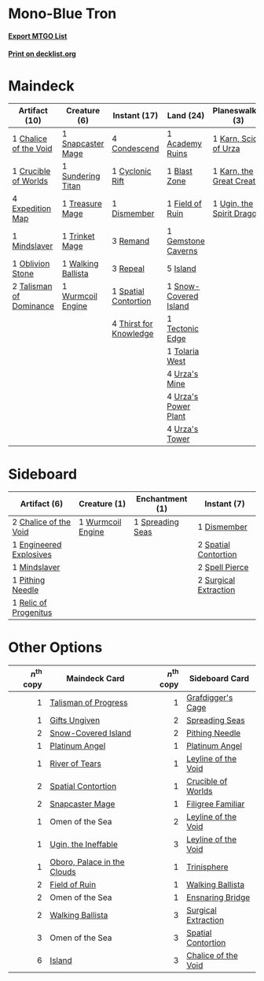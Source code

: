 # Mono-Blue Tron

#### [Export MTGO List](../collection/Mono-Blue%20Tron/Mono-Blue%20Tron.txt)
#### [Print on decklist.org](http://decklist.org/?deckmain=1%09Academy%20Ruins%0A1%09Blast%20Zone%0A1%09Chalice%20of%20the%20Void%0A4%09Condescend%0A1%09Crucible%20of%20Worlds%0A1%09Cyclonic%20Rift%0A1%09Dismember%0A4%09Expedition%20Map%0A1%09Field%20of%20Ruin%0A1%09Gemstone%20Caverns%0A5%09Island%0A1%09Karn,%20Scion%20of%20Urza%0A1%09Karn,%20the%20Great%20Creator%0A1%09Mindslaver%0A1%09Oblivion%20Stone%0A3%09Remand%0A3%09Repeal%0A1%09Snapcaster%20Mage%0A1%09Snow-Covered%20Island%0A1%09Spatial%20Contortion%0A1%09Sundering%20Titan%0A2%09Talisman%20of%20Dominance%0A1%09Tectonic%20Edge%0A4%09Thirst%20for%20Knowledge%0A1%09Tolaria%20West%0A1%09Treasure%20Mage%0A1%09Trinket%20Mage%0A1%09Ugin,%20the%20Spirit%20Dragon%0A4%09Urza's%20Mine%0A4%09Urza's%20Power%20Plant%0A4%09Urza's%20Tower%0A1%09Walking%20Ballista%0A1%09Wurmcoil%20Engine&deckside=2%09Chalice%20of%20the%20Void%0A1%09Dismember%0A1%09Engineered%20Explosives%0A1%09Mindslaver%0A1%09Pithing%20Needle%0A1%09Relic%20of%20Progenitus%0A2%09Spatial%20Contortion%0A2%09Spell%20Pierce%0A1%09Spreading%20Seas%0A2%09Surgical%20Extraction%0A1%09Wurmcoil%20Engine)
# Maindeck

|                                          Artifact (10)                                           |                                        Creature (6)                                         |                                          Instant (17)                                           |                                           Land (24)                                            |                                          Planeswalker (3)                                          |
|--------------------------------------------------------------------------------------------------|---------------------------------------------------------------------------------------------|-------------------------------------------------------------------------------------------------|------------------------------------------------------------------------------------------------|----------------------------------------------------------------------------------------------------|
|1 [Chalice of the Void](http://gatherer.wizards.com/Pages/Card/Details.aspx?multiverseid=442211)  |1 [Snapcaster Mage](http://gatherer.wizards.com/Pages/Card/Details.aspx?multiverseid=227676) |4 [Condescend](http://gatherer.wizards.com/Pages/Card/Details.aspx?multiverseid=51223)           |1 [Academy Ruins](http://gatherer.wizards.com/Pages/Card/Details.aspx?multiverseid=370424)      |1 [Karn, Scion of Urza](http://gatherer.wizards.com/Pages/Card/Details.aspx?multiverseid=442889)    |
|1 [Crucible of Worlds](http://gatherer.wizards.com/Pages/Card/Details.aspx?multiverseid=129480)   |1 [Sundering Titan](http://gatherer.wizards.com/Pages/Card/Details.aspx?multiverseid=442222) |1 [Cyclonic Rift](http://gatherer.wizards.com/Pages/Card/Details.aspx?multiverseid=389477)       |1 [Blast Zone](http://gatherer.wizards.com/Pages/Card/Details.aspx?multiverseid=461171)         |1 [Karn, the Great Creator](http://gatherer.wizards.com/Pages/Card/Details.aspx?multiverseid=460928)|
|4 [Expedition Map](http://gatherer.wizards.com/Pages/Card/Details.aspx?multiverseid=397742)       |1 [Treasure Mage](http://gatherer.wizards.com/Pages/Card/Details.aspx?multiverseid=442776)   |1 [Dismember](http://gatherer.wizards.com/Pages/Card/Details.aspx?multiverseid=382182)           |1 [Field of Ruin](http://gatherer.wizards.com/Pages/Card/Details.aspx?multiverseid=435415)      |1 [Ugin, the Spirit Dragon](http://gatherer.wizards.com/Pages/Card/Details.aspx?multiverseid=391948)|
|1 [Mindslaver](http://gatherer.wizards.com/Pages/Card/Details.aspx?multiverseid=46724)            |1 [Trinket Mage](http://gatherer.wizards.com/Pages/Card/Details.aspx?multiverseid=50163)     |3 [Remand](http://gatherer.wizards.com/Pages/Card/Details.aspx?multiverseid=380255)              |1 [Gemstone Caverns](http://gatherer.wizards.com/Pages/Card/Details.aspx?multiverseid=122094)   |                                                                                                    |
|1 [Oblivion Stone](http://gatherer.wizards.com/Pages/Card/Details.aspx?multiverseid=446941)       |1 [Walking Ballista](http://gatherer.wizards.com/Pages/Card/Details.aspx?multiverseid=423848)|3 [Repeal](http://gatherer.wizards.com/Pages/Card/Details.aspx?multiverseid=405357)              |5 [Island](http://gatherer.wizards.com/Pages/Card/Details.aspx?multiverseid=439857)             |                                                                                                    |
|2 [Talisman of Dominance](http://gatherer.wizards.com/Pages/Card/Details.aspx?multiverseid=430629)|1 [Wurmcoil Engine](http://gatherer.wizards.com/Pages/Card/Details.aspx?multiverseid=389756) |1 [Spatial Contortion](http://gatherer.wizards.com/Pages/Card/Details.aspx?multiverseid=407518)  |1 [Snow-Covered Island](http://gatherer.wizards.com/Pages/Card/Details.aspx?multiverseid=121130)|                                                                                                    |
|                                                                                                  |                                                                                             |4 [Thirst for Knowledge](http://gatherer.wizards.com/Pages/Card/Details.aspx?multiverseid=451061)|1 [Tectonic Edge](http://gatherer.wizards.com/Pages/Card/Details.aspx?multiverseid=389711)      |                                                                                                    |
|                                                                                                  |                                                                                             |                                                                                                 |1 [Tolaria West](http://gatherer.wizards.com/Pages/Card/Details.aspx?multiverseid=136047)       |                                                                                                    |
|                                                                                                  |                                                                                             |                                                                                                 |4 [Urza's Mine](http://gatherer.wizards.com/Pages/Card/Details.aspx?multiverseid=4192)          |                                                                                                    |
|                                                                                                  |                                                                                             |                                                                                                 |4 [Urza's Power Plant](http://gatherer.wizards.com/Pages/Card/Details.aspx?multiverseid=4193)   |                                                                                                    |
|                                                                                                  |                                                                                             |                                                                                                 |4 [Urza's Tower](http://gatherer.wizards.com/Pages/Card/Details.aspx?multiverseid=4194)         |                                                                                                    |


# Sideboard

|                                          Artifact (6)                                           |                                        Creature (1)                                        |                                      Enchantment (1)                                      |                                          Instant (7)                                           |
|-------------------------------------------------------------------------------------------------|--------------------------------------------------------------------------------------------|-------------------------------------------------------------------------------------------|------------------------------------------------------------------------------------------------|
|2 [Chalice of the Void](http://gatherer.wizards.com/Pages/Card/Details.aspx?multiverseid=442211) |1 [Wurmcoil Engine](http://gatherer.wizards.com/Pages/Card/Details.aspx?multiverseid=389756)|1 [Spreading Seas](http://gatherer.wizards.com/Pages/Card/Details.aspx?multiverseid=190405)|1 [Dismember](http://gatherer.wizards.com/Pages/Card/Details.aspx?multiverseid=382182)          |
|1 [Engineered Explosives](http://gatherer.wizards.com/Pages/Card/Details.aspx?multiverseid=50139)|                                                                                            |                                                                                           |2 [Spatial Contortion](http://gatherer.wizards.com/Pages/Card/Details.aspx?multiverseid=407518) |
|1 [Mindslaver](http://gatherer.wizards.com/Pages/Card/Details.aspx?multiverseid=46724)           |                                                                                            |                                                                                           |2 [Spell Pierce](http://gatherer.wizards.com/Pages/Card/Details.aspx?multiverseid=425876)       |
|1 [Pithing Needle](http://gatherer.wizards.com/Pages/Card/Details.aspx?multiverseid=129526)      |                                                                                            |                                                                                           |2 [Surgical Extraction](http://gatherer.wizards.com/Pages/Card/Details.aspx?multiverseid=397706)|
|1 [Relic of Progenitus](http://gatherer.wizards.com/Pages/Card/Details.aspx?multiverseid=174824) |                                                                                            |                                                                                           |                                                                                                |


# Other Options

|*n*<sup>th</sup> copy|                                            Maindeck Card                                            |*n*<sup>th</sup> copy|                                        Sideboard Card                                        |
|--------------------:|-----------------------------------------------------------------------------------------------------|--------------------:|----------------------------------------------------------------------------------------------|
|                    1|[Talisman of Progress](http://gatherer.wizards.com/Pages/Card/Details.aspx?multiverseid=39597)       |                    1|[Grafdigger's Cage](http://gatherer.wizards.com/Pages/Card/Details.aspx?multiverseid=278452)  |
|                    1|[Gifts Ungiven](http://gatherer.wizards.com/Pages/Card/Details.aspx?multiverseid=79090)              |                    2|[Spreading Seas](http://gatherer.wizards.com/Pages/Card/Details.aspx?multiverseid=190405)     |
|                    2|[Snow-Covered Island](http://gatherer.wizards.com/Pages/Card/Details.aspx?multiverseid=121130)       |                    2|[Pithing Needle](http://gatherer.wizards.com/Pages/Card/Details.aspx?multiverseid=129526)     |
|                    1|[Platinum Angel](http://gatherer.wizards.com/Pages/Card/Details.aspx?multiverseid=106537)            |                    1|[Platinum Angel](http://gatherer.wizards.com/Pages/Card/Details.aspx?multiverseid=106537)     |
|                    1|[River of Tears](http://gatherer.wizards.com/Pages/Card/Details.aspx?multiverseid=126210)            |                    1|[Leyline of the Void](http://gatherer.wizards.com/Pages/Card/Details.aspx?multiverseid=107682)|
|                    2|[Spatial Contortion](http://gatherer.wizards.com/Pages/Card/Details.aspx?multiverseid=407518)        |                    1|[Crucible of Worlds](http://gatherer.wizards.com/Pages/Card/Details.aspx?multiverseid=129480) |
|                    2|[Snapcaster Mage](http://gatherer.wizards.com/Pages/Card/Details.aspx?multiverseid=227676)           |                    1|[Filigree Familiar](http://gatherer.wizards.com/Pages/Card/Details.aspx?multiverseid=442789)  |
|                    1|Omen of the Sea                                                                                      |                    2|[Leyline of the Void](http://gatherer.wizards.com/Pages/Card/Details.aspx?multiverseid=107682)|
|                    1|[Ugin, the Ineffable](http://gatherer.wizards.com/Pages/Card/Details.aspx?multiverseid=460929)       |                    3|[Leyline of the Void](http://gatherer.wizards.com/Pages/Card/Details.aspx?multiverseid=107682)|
|                    1|[Oboro, Palace in the Clouds](http://gatherer.wizards.com/Pages/Card/Details.aspx?multiverseid=74206)|                    1|[Trinisphere](http://gatherer.wizards.com/Pages/Card/Details.aspx?multiverseid=43545)         |
|                    2|[Field of Ruin](http://gatherer.wizards.com/Pages/Card/Details.aspx?multiverseid=435415)             |                    1|[Walking Ballista](http://gatherer.wizards.com/Pages/Card/Details.aspx?multiverseid=423848)   |
|                    2|Omen of the Sea                                                                                      |                    1|[Ensnaring Bridge](http://gatherer.wizards.com/Pages/Card/Details.aspx?multiverseid=15866)    |
|                    2|[Walking Ballista](http://gatherer.wizards.com/Pages/Card/Details.aspx?multiverseid=423848)          |                    3|[Surgical Extraction](http://gatherer.wizards.com/Pages/Card/Details.aspx?multiverseid=397706)|
|                    3|Omen of the Sea                                                                                      |                    3|[Spatial Contortion](http://gatherer.wizards.com/Pages/Card/Details.aspx?multiverseid=407518) |
|                    6|[Island](http://gatherer.wizards.com/Pages/Card/Details.aspx?multiverseid=439857)                    |                    3|[Chalice of the Void](http://gatherer.wizards.com/Pages/Card/Details.aspx?multiverseid=442211)|

